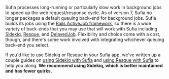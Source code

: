 Sufia processes long-running or particularly slow work in background jobs to speed up the web request/response cycle. As of version 7, Sufia no longer packages a default queuing back-end for background jobs. Sufia builds its jobs using the [Rails ActiveJob framework](http://guides.rubyonrails.org/active_job_basics.html), so there is a wide variety of back-ends that you may use that will work with Sufia including [Sidekiq](http://sidekiq.org/), [Resque](https://github.com/resque/resque), and [DelayedJob](https://github.com/collectiveidea/delayed_job). Flexibility and choice come with a cost, though, and there's some work involved with integrating whichever queuing back-end you select. 

If you'd like to use Sidekiq or Resque in your Sufia app, we've written up a couple guides on [using Sidekiq with Sufia](https://github.com/projecthydra/sufia/wiki/Using-Sidekiq-with-Sufia) and [using Resque with Sufia](https://github.com/projecthydra/sufia/wiki/Using-Resque-with-Sufia) to help you along. **We recommend using Sidekiq, which is better maintained and has fewer quirks.**